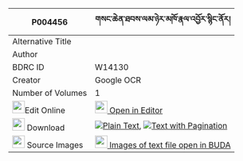 |P004456|གསང་ཆེན་ཐབས་ལམ་ཉེར་མཁོ་རྣལ་འབྱོར་སྙིང་ནོར། 
| --- | --- 
|Alternative Title |
|Author | 
|BDRC ID | W14130
|Creator | Google OCR
|Number of Volumes| 1
|<img width="25" src="https://img.icons8.com/color/25/000000/edit-property.png">Edit Online| [<img width="25" src="https://avatars.githubusercontent.com/u/45091458?s=200&v=4"> Open in Editor](http://editor.openpecha.org/P004456)
|<img width="25" src="https://img.icons8.com/fluent/48/000000/download-2.png"/>  Download | [![](https://img.icons8.com/color/20/000000/txt.png)Plain Text](https://github.com/Openpecha/P004456/releases/download/v1/sang_chen_tablam_nyer_kho_nalj_plain_P004456.zip), [![](https://img.icons8.com/color/20/000000/txt.png)Text with Pagination](https://github.com/Openpecha/P004456/releases/download/v1/sang_chen_tablam_nyer_kho_nalj_pages_P004456.zip)
|<img width="25" src="https://img.icons8.com/plasticine/100/000000/pictures-folder.png"/>  Source Images | [<img width="25" src="https://library.bdrc.io/icons/BUDA-small.svg"> Images of text file open in BUDA](https://library.bdrc.io/show/bdr:W14130)